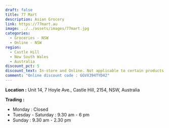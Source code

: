 ```yaml
---
draft: false
title: 77 Mart
description: Asian Grocery
link: https://77mart.au
image: ../../assets/images/77mart.jpg
categories:
  - Groceries - NSW
  - Online - NSW
region:
  - Castle Hill
  - New South Wales
  - Australia
discount_pct: 5
discount_text: In-store and Online. Not applicable to certain products and specials
comment: "Online discount code : GGVX394TYD42"
---
```

**Location :** Unit 14, 7 Hoyle Ave., Castle Hill, 2154, NSW, Australia

**Trading :**

* Monday : Closed
* Tuesday - Saturday : 9.30 am - 6 pm
* Sunday : 9.30 am - 2.30 pm
